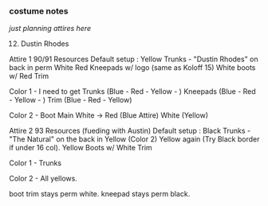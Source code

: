 ### costume notes

_just planning attires here_

012. Dustin Rhodes

Attire 1
90/91 Resources
Default setup : 
Yellow Trunks - "Dustin Rhodes" on back in perm White
Red Kneepads w/ logo (same as Koloff 15)
White boots w/ Red Trim

Color 1 - I need to get
Trunks (Blue - Red - Yellow - )
Kneepads (Blue - Red - Yellow - )
Trim (Blue - Red - Yellow)

Color 2 - Boot Main 
White -> Red (Blue Attire) White (Yellow)

Attire 2 
93 Resources (fueding with Austin)
Default setup :
Black Trunks - "The Natural" on the back in Yellow (Color 2)
Yellow again (Try Black border if under 16 col).
Yellow Boots w/ White Trim

Color 1 -
Trunks

Color 2 - 
All yellows.

boot trim stays perm white.
kneepad stays perm black.

